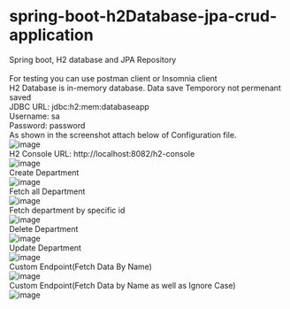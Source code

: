 # spring-boot-h2Database-jpa-crud-application
Spring boot, H2 database and JPA Repository
<br>
<br>
For testing you can use postman client or Insomnia client
<br>
H2 Database is in-memory database. Data save Temporory not permenant saved
<br>
JDBC URL: jdbc:h2:mem:databaseapp
<br>
Username: sa
<br>
Password: password
<br>
As shown in the screenshot attach below of Configuration file.
<br>
![image](https://user-images.githubusercontent.com/36573782/187084667-7b1fd116-e062-44c6-ae23-e5fedb0f7acb.png)
<br>
H2 Console URL: http://localhost:8082/h2-console
<br>
![image](https://user-images.githubusercontent.com/36573782/187084670-762869e8-dcdc-43d0-85a3-1047ae43afe1.png)
<br>
Create Department
<br>
![image](https://user-images.githubusercontent.com/36573782/187088977-ca5709ae-f77f-412f-8686-631696582230.png)
<br>
Fetch all Department
<br>
![image](https://user-images.githubusercontent.com/36573782/187088991-7f7bd38e-dfd8-42e9-94d2-bbcd19e7bbfa.png)
<br>
Fetch department by specific id
<br>
![image](https://user-images.githubusercontent.com/36573782/187088997-94c93dd8-f9cb-4f0f-a386-0feb977059dd.png)
<br>
Delete Department
<br>
![image](https://user-images.githubusercontent.com/36573782/187089006-764a9ebc-1066-4bac-b78e-62ad8d4db051.png)
<br>
Update Department
<br>
![image](https://user-images.githubusercontent.com/36573782/187089243-30fc69d5-4b6c-44ce-9119-823f180b00c7.png)
<br>
Custom Endpoint(Fetch Data By Name)
<br>
![image](https://user-images.githubusercontent.com/36573782/187090271-bc721380-ba59-460c-8020-ee4cca41f726.png)
<br>
Custom Endpoint(Fetch Data by Name as well as Ignore Case)
<br>
![image](https://user-images.githubusercontent.com/36573782/187090430-ead6a861-1b33-4710-8e06-0c2b5ed39914.png)
